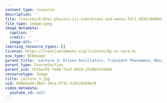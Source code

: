 ```yaml
---
content_type: resource
description: ''
file: /courses/8-03sc-physics-iii-vibrations-and-waves-fall-2016/84b69addd02c19ca5f325c0119204e78_Lecture_3.jpg
file_type: image/jpeg
image_metadata:
  caption: ''
  credit: ''
  image-alt: ''
learning_resource_types: []
license: https://creativecommons.org/licenses/by-nc-sa/4.0/
ocw_type: OCWImage
parent_title: 'Lecture 3: Driven Oscillators, Transient Phenomena, Resonance'
parent_type: CourseSection
parent_uid: f635ac92-fa89-71e3-6819-2518b537eb93
resourcetype: Image
title: Lecture_3.jpg
uid: 84b69add-d02c-19ca-5f32-5c0119204e78
video_metadata:
  youtube_id: null
---
```

